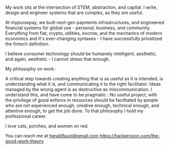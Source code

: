 My work sits at the intersection of STEM, abstraction, and capital. I write, design and engineer systems that are complex, as they are useful.

At mypursepay, we built next-gen payments infrastructures, and engineered financial systems for global use - personal, business, and community. Everything from fiat, crypto, utilities, escrow, and the mechanics of modern economics and it's ever-changing syntaxes - I have successfully privatized the fintech definition.

I believe consumer technology should be humanely intelligent, aesthetic, and again, aesthetic - I cannot stress that enough.

My philosophy on work :

A critical step towards creating anything that is as useful as it is intended, is understanding what it is, and communicating it to the right facilitator. Ideas managed by the wrong agent is as destructive as miscommunication. I understand this, and have come to be pragmatic : No useful project, with the privilege of good enforce in resources should be facilitated by people who are not experienced enough, creative enough, technical enough, and attentive enough, to get the job done. To that philosophy I hold my professional career.

I love cats, porches, and women on red.

You can reach me at heraldfaust@gmail.com
https://hackernoon.com/the-good-work-theory
